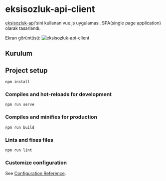 # eksisozluk-api-client

[eksisozluk-api](https://github.com/coluck/eksisozluk-api)'sini kullanan vue.js uygulaması. SPA(single page application) olarak tasarlandı.

Ekran görüntüsü:
![eksisozluk-api-client](https://user-images.githubusercontent.com/39749730/101259066-a5d71f80-3737-11eb-87ad-a2ebae7cdbca.png)


## Kurulum

## Project setup

```
npm install
```

### Compiles and hot-reloads for development

```
npm run serve
```

### Compiles and minifies for production

```
npm run build
```

### Lints and fixes files

```
npm run lint
```

### Customize configuration

See [Configuration Reference](https://cli.vuejs.org/config/).
